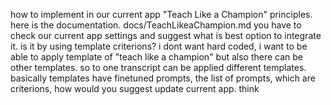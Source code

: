 how to implement in our current app "Teach Like a Champion" principles. here is the documentation. docs/TeachLikeaChampion.md
you have to check our current app settings and suggest what is best option to integrate it. is it by using template criterions? i dont want hard coded, i want to be able to apply template of "teach like a champion" but also there can be other templates. so to one transcript can be applied different templates. basically templates have finetuned prompts, the list of prompts, which are criterions, how would you suggest update current app. think